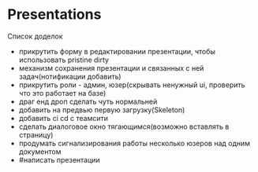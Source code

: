 # Presentations

Список доделок

- прикрутить форму в редактировании презентации, чтобы использовать pristine dirty
- механизм сохранения презентации и связанных с ней задач(нотификации добавить)
- прикрутить роли - админ, юзер(скрывать ненужный ui, проверить что это работает на базе)
- драг енд дроп сделать чуть нормальней
- добавить на предвью первую загрузку(Skeleton)
- добавить ci cd с теамсити
- сделать диалоговое окно тягающимся(возможно вставлять в страницу)
- продумать сигнализирования работы несколько юзеров над одним документом
- #написать презентации


